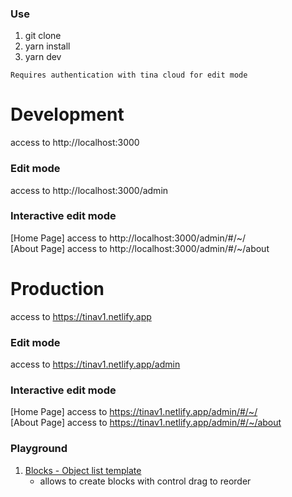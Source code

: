 ### Use
1. git clone
2. yarn install
3. yarn dev

`Requires authentication with tina cloud for edit mode`

# Development
access to http://localhost:3000
### Edit mode
access to http://localhost:3000/admin
### Interactive edit mode
[Home Page] access to http://localhost:3000/admin/#/~/ <br>
[About Page] access to http://localhost:3000/admin/#/~/about

# Production
access to https://tinav1.netlify.app
### Edit mode
access to https://tinav1.netlify.app/admin
### Interactive edit mode
[Home Page] access to https://tinav1.netlify.app/admin/#/~/ <br>
[About Page] access to https://tinav1.netlify.app/admin/#/~/about

### Playground
1. [Blocks - Object list template](https://tina-gql-playground.vercel.app/object-list-templates)
    - allows to create blocks with control drag to reorder
